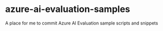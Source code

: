 # azure-ai-evaluation-samples
A place for me to commit Azure AI Evaluation sample scripts and snippets
